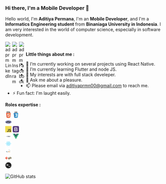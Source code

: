 ### Hi there, I'm a Mobile Developer 👋	
<!--	![Profile views](https://gpvc.arturio.dev/adprm) -->


Hello world, I'm **Aditiya Permana**, I'm an **Mobile Developer**, and I'm a **Informatics Engineering student** from **Binaniaga University in Indonesia**. I am very interested in the world of computer science, especially in software development.	

<a href="https://www.linkedin.com/in/aditiyaprmn/">	
  <img align="left" alt="adprm LinkedIn" width="22px" src="https://cdn.jsdelivr.net/npm/simple-icons@v3/icons/linkedin.svg" />	
</a>	
<a href="https://www.instagram.com/adprm_/">	
  <img align="left" alt="adprm Instagram" width="22px" src="https://cdn.jsdelivr.net/npm/simple-icons@v3/icons/instagram.svg" />	
</a>	
<a href="https://facebook.com/aditiya.permanaa.3/">	
  <img align="left" alt="adprm Facebook" width="22px" src="https://cdn.jsdelivr.net/npm/simple-icons@v3/icons/facebook.svg" />	
</a>	
<br />	

**Little things about me :**	

- 🔭 I’m currently working on several projects using React Native.	
- 🌱 I’m currently learning Flutter and node JS.	
- 🤔 My interests are with full stack develeper.	
- 💬 Ask me about a pleasure.	
- 📫 Please email via aditiyaprmn00@gmail.com to reach me.	
- ⚡ Fun fact: I'm laught easily.	

**Roles expertise :**	

<code><img height="20" src="https://raw.githubusercontent.com/github/explore/80688e429a7d4ef2fca1e82350fe8e3517d3494d/topics/html/html.png"></code>	
<code><img height="20" src="https://raw.githubusercontent.com/github/explore/80688e429a7d4ef2fca1e82350fe8e3517d3494d/topics/css/css.png"></code>	
<code><img height="20" src="https://raw.githubusercontent.com/github/explore/80688e429a7d4ef2fca1e82350fe8e3517d3494d/topics/php/php.png"></code>	
<code><img height="20" src="https://raw.githubusercontent.com/github/explore/80688e429a7d4ef2fca1e82350fe8e3517d3494d/topics/javascript/javascript.png"></code>	
<code><img height="20" src="https://raw.githubusercontent.com/github/explore/80688e429a7d4ef2fca1e82350fe8e3517d3494d/topics/bootstrap/bootstrap.png"></code>	
<code><img height="20" src="https://raw.githubusercontent.com/github/explore/80688e429a7d4ef2fca1e82350fe8e3517d3494d/topics/jquery/jquery.png"></code>	
<code><img height="20" src="https://raw.githubusercontent.com/github/explore/80688e429a7d4ef2fca1e82350fe8e3517d3494d/topics/vue/vue.png"></code>	
<code><img height="20" src="https://raw.githubusercontent.com/github/explore/80688e429a7d4ef2fca1e82350fe8e3517d3494d/topics/react/react.png"></code>	
<code><img height="20" src="https://raw.githubusercontent.com/github/explore/80688e429a7d4ef2fca1e82350fe8e3517d3494d/topics/mysql/mysql.png"></code>	
<code><img height="20" src="https://raw.githubusercontent.com/github/explore/80688e429a7d4ef2fca1e82350fe8e3517d3494d/topics/git/git.png"></code>	
<code><img height="20" src="https://raw.githubusercontent.com/github/explore/80688e429a7d4ef2fca1e82350fe8e3517d3494d/topics/terminal/terminal.png"></code>	

![GitHub stats](https://github-readme-stats.vercel.app/api?username=adprm&show_icons=true)	

<!--	
**adprm/adprm** is a ✨ _special_ ✨ repository because its `README.md` (this file) appears on your GitHub profile.	
Here are some ideas to get you started:	
- 🔭 I’m currently working on ...	
- 🌱 I’m currently learning ...	
- 👯 I’m looking to collaborate on ...	
- 🤔 I’m looking for help with ...	
- 💬 Ask me about ...	
- 📫 How to reach me: ...	
- 😄 Pronouns: ...	
- ⚡ Fun fact: ...	
-->
